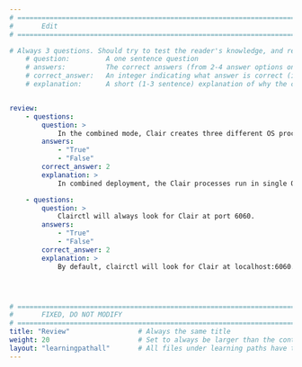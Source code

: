 ```yaml
---
# ================================================================================
#       Edit
# ================================================================================

# Always 3 questions. Should try to test the reader's knowledge, and reinforce the key points you want them to remember.
    # question:         A one sentence question
    # answers:          The correct answers (from 2-4 answer options only). Should be surrounded by quotes.
    # correct_answer:   An integer indicating what answer is correct (index starts from 0)
    # explanation:      A short (1-3 sentence) explanation of why the correct answer is correct. Can add additional context if desired


review:
    - questions:
        question: >
            In the combined mode, Clair creates three different OS processes for all three modes.
        answers:
            - "True"
            - "False"
        correct_answer: 2
        explanation: >
            In combined deployment, the Clair processes run in single OS process. Whereas in distributed deployment, each Clair process runs in its own OS processes.

    - questions:
        question: >
            Clairctl will always look for Clair at port 6060.
        answers:
            - "True"
            - "False"
        correct_answer: 2
        explanation: >
            By default, clairctl will look for Clair at localhost:6060. We can configure it to another host and port by using clairctl's "--host" flag.




# ================================================================================
#       FIXED, DO NOT MODIFY
# ================================================================================
title: "Review"                 # Always the same title
weight: 20                      # Set to always be larger than the content in this path
layout: "learningpathall"       # All files under learning paths have this same wrapper
---
```

